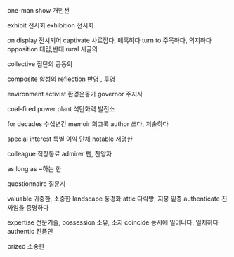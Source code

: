 one-man show 개인전

exhibit 전시회
exhibition 전시회

on display 전시되어
captivate 사로잡다, 매혹하다
turn to 주목하다, 의지하다
opposition 대립,반대
rural 시골의

collective 집단의 공동의

composite 합성의
reflection 반영 , 투영

environment activist 환경운동가
governor 주지사

coal-fired power plant 석탄화력 발전소

for decades 수십년간
memoir 회고록
author 쓰다, 저술하다


special interest 특별 이익 단체
notable 저명한

colleague 직장동료
admirer 팬, 찬양자

as long as ~하는 한

questionnaire 질문지

valuable 귀중한, 소중한
landscape 풍경화
attic 다락방, 지붕 밑층
authenticate 진짜임을 증명하다

expertise 전문기술, 
possession 소유, 소지
coincide 동시에 일어나다, 일치하다
authentic 진품인

prized 소중한
